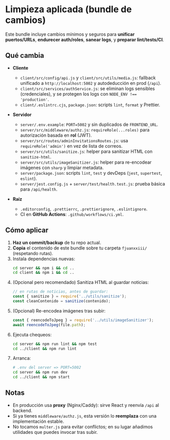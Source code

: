 # Limpieza aplicada (bundle de cambios)

Este bundle incluye cambios mínimos y seguros para **unificar puertos/URLs**, **endurecer auth/roles**, **sanear logs**, y **preparar lint/tests/CI**.

## Qué cambia

- **Cliente**
  - `client/src/config/api.js` y `client/src/utils/media.js`: fallback unificado a `http://localhost:5002` y autodeducción en prod (`/api`).
  - `client/src/services/authService.js`: se eliminan logs sensibles (credenciales), y se protegen los logs con `NODE_ENV !== 'production'`.
  - `client/.eslintrc.cjs`, `package.json`: scripts `lint`, `format` y Prettier.

- **Servidor**
  - `server/.env.example`: `PORT=5002` y sin duplicados de `FRONTEND_URL`.
  - `server/src/middleware/authz.js`: `requireRole(...roles)` para autorización basada en **rol** (JWT).
  - `server/src/routes/adminInvitationsRoutes.js`: usa `requireRole('admin')` en vez de lista de correos.
  - `server/src/utils/sanitize.js`: helper para sanitizar HTML con `sanitize-html`.
  - `server/src/utils/imageSanitizer.js`: helper para re-encodear imágenes con `sharp` y limpiar metadata.
  - `server/package.json`: scripts `lint`, `test` y devDeps (`jest`, `supertest`, `eslint`).
  - `server/jest.config.js` + `server/test/health.test.js`: prueba básica para `/api/health`.

- **Raíz**
  - `.editorconfig`, `.prettierrc`, `.prettierignore`, `.eslintignore`.
  - CI en **GitHub Actions**: `.github/workflows/ci.yml`.

## Cómo aplicar

1. **Haz un commit/backup** de tu repo actual.
2. **Copia** el contenido de este bundle sobre tu carpeta `fjuanxxiii/` (respetando rutas).
3. Instala dependencias nuevas:
   ```bash
   cd server && npm i && cd ..
   cd client && npm i && cd ..
   ```
4. (Opcional pero recomendado) Sanitiza HTML al guardar noticias:
   ```js
   // en rutas de noticias, antes de guardar:
   const { sanitize } = require('../utils/sanitize');
   const cleanContenido = sanitize(contenido);
   ```
5. (Opcional) Re-encodea imágenes tras subir:
   ```js
   const { reencodeToJpeg } = require('../utils/imageSanitizer');
   await reencodeToJpeg(file.path);
   ```
6. Ejecuta chequeos:
   ```bash
   cd server && npm run lint && npm test
   cd ../client && npm run lint
   ```
7. Arranca:
   ```bash
   # .env del server => PORT=5002
   cd server && npm run dev
   cd ../client && npm start
   ```

## Notas

- En producción usa **proxy** (Nginx/Caddy): sirve React y reenvía `/api` al backend.
- Si ya tienes `middleware/authz.js`, esta versión lo **reemplaza** con una implementación estable.
- No tocamos `multer.js` para evitar conflictos; en su lugar añadimos utilidades que puedes invocar tras subir.
